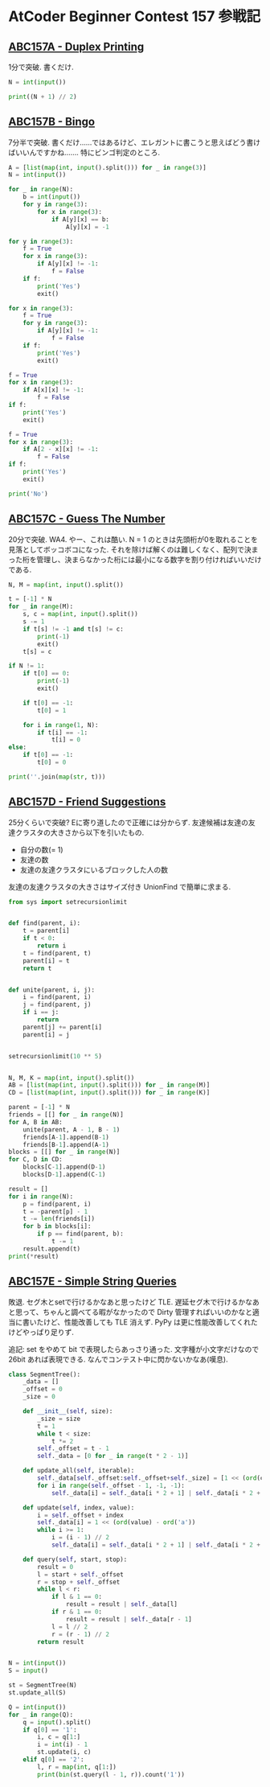 # AtCoder Beginner Contest 157 参戦記

## [ABC157A - Duplex Printing](https://atcoder.jp/contests/abc157/tasks/abc157_a)

1分で突破. 書くだけ.

```python
N = int(input())

print((N + 1) // 2)
```

## [ABC157B - Bingo](https://atcoder.jp/contests/abc157/tasks/abc157_b)

7分半で突破. 書くだけ……ではあるけど、エレガントに書こうと思えばどう書けばいいんですかね……. 特にビンゴ判定のところ.

```python
A = [list(map(int, input().split())) for _ in range(3)]
N = int(input())

for _ in range(N):
    b = int(input())
    for y in range(3):
        for x in range(3):
            if A[y][x] == b:
                A[y][x] = -1

for y in range(3):
    f = True
    for x in range(3):
        if A[y][x] != -1:
            f = False
    if f:
        print('Yes')
        exit()

for x in range(3):
    f = True
    for y in range(3):
        if A[y][x] != -1:
            f = False
    if f:
        print('Yes')
        exit()

f = True
for x in range(3):
    if A[x][x] != -1:
        f = False
if f:
    print('Yes')
    exit()

f = True
for x in range(3):
    if A[2 - x][x] != -1:
        f = False
if f:
    print('Yes')
    exit()

print('No')
```

## [ABC157C - Guess The Number](https://atcoder.jp/contests/abc157/tasks/abc157_c)

20分で突破. WA4. やー、これは酷い. N = 1 のときは先頭桁が0を取れることを見落としてボッコボコになった. それを除けば解くのは難しくなく、配列で決まった桁を管理し、決まらなかった桁には最小になる数字を割り付ければいいだけである.

```python
N, M = map(int, input().split())

t = [-1] * N
for _ in range(M):
    s, c = map(int, input().split())
    s -= 1
    if t[s] != -1 and t[s] != c:
        print(-1)
        exit()
    t[s] = c

if N != 1:
    if t[0] == 0:
        print(-1)
        exit()

    if t[0] == -1:
        t[0] = 1

    for i in range(1, N):
        if t[i] == -1:
            t[i] = 0
else:
    if t[0] == -1:
        t[0] = 0

print(''.join(map(str, t)))
```

## [ABC157D - Friend Suggestions](https://atcoder.jp/contests/abc157/tasks/abc157_d)

25分くらいで突破? Eに寄り道したので正確には分からず. 友達候補は友達の友達クラスタの大きさから以下を引いたもの.

- 自分の数(= 1)
- 友達の数
- 友達の友達クラスタにいるブロックした人の数

友達の友達クラスタの大きさはサイズ付き UnionFind で簡単に求まる.

```python
from sys import setrecursionlimit


def find(parent, i):
    t = parent[i]
    if t < 0:
        return i
    t = find(parent, t)
    parent[i] = t
    return t


def unite(parent, i, j):
    i = find(parent, i)
    j = find(parent, j)
    if i == j:
        return
    parent[j] += parent[i]
    parent[i] = j


setrecursionlimit(10 ** 5)


N, M, K = map(int, input().split())
AB = [list(map(int, input().split())) for _ in range(M)]
CD = [list(map(int, input().split())) for _ in range(K)]

parent = [-1] * N
friends = [[] for _ in range(N)]
for A, B in AB:
    unite(parent, A - 1, B - 1)
    friends[A-1].append(B-1)
    friends[B-1].append(A-1)
blocks = [[] for _ in range(N)]
for C, D in CD:
    blocks[C-1].append(D-1)
    blocks[D-1].append(C-1)

result = []
for i in range(N):
    p = find(parent, i)
    t = -parent[p] - 1
    t -= len(friends[i])
    for b in blocks[i]:
        if p == find(parent, b):
            t -= 1
    result.append(t)
print(*result)
```

## [ABC157E - Simple String Queries](https://atcoder.jp/contests/abc157/tasks/abc157_e)

敗退. セグ木とsetで行けるかなあと思ったけど TLE. 遅延セグ木で行けるかなあと思って、ちゃんと調べてる暇がなかったので Dirty 管理すればいいのかなと適当に書いたけど、性能改善しても TLE 消えず. PyPy は更に性能改善してくれたけどやっぱり足りず.

追記: set をやめて bit で表現したらあっさり通った. 文字種が小文字だけなので 26bit あれば表現できる. なんでコンテスト中に閃かないかなあ(嘆息).

```python
class SegmentTree():
    _data = []
    _offset = 0
    _size = 0

    def __init__(self, size):
        _size = size
        t = 1
        while t < size:
            t *= 2
        self._offset = t - 1
        self._data = [0 for _ in range(t * 2 - 1)]

    def update_all(self, iterable):
        self._data[self._offset:self._offset+self._size] = [1 << (ord(c) - ord('a')) for c in iterable]
        for i in range(self._offset - 1, -1, -1):
            self._data[i] = self._data[i * 2 + 1] | self._data[i * 2 + 2]

    def update(self, index, value):
        i = self._offset + index
        self._data[i] = 1 << (ord(value) - ord('a'))
        while i >= 1:
            i = (i - 1) // 2
            self._data[i] = self._data[i * 2 + 1] | self._data[i * 2 + 2]

    def query(self, start, stop):
        result = 0
        l = start + self._offset
        r = stop + self._offset
        while l < r:
            if l & 1 == 0:
                result = result | self._data[l]
            if r & 1 == 0:
                result = result | self._data[r - 1]
            l = l // 2
            r = (r - 1) // 2
        return result


N = int(input())
S = input()

st = SegmentTree(N)
st.update_all(S)

Q = int(input())
for _ in range(Q):
    q = input().split()
    if q[0] == '1':
        i, c = q[1:]
        i = int(i) - 1
        st.update(i, c)
    elif q[0] == '2':
        l, r = map(int, q[1:])
        print(bin(st.query(l - 1, r)).count('1'))
```

